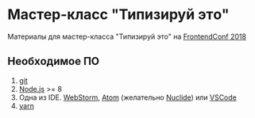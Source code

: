 # Мастер-класс "Типизируй этo"

Материалы для мастер-класса "Типизируй это" на [FrontendConf 2018](http://frontendconf.ru/moscow/2018/abstracts/3774)

## Необходимое ПО
1. [git](https://git-scm.com/)
2. [Node.js](https://nodejs.org/en/) >= 8  
3. Одна из IDE. [WebStorm](https://www.jetbrains.com/webstorm/), 
[Atom](https://flight-manual.atom.io/getting-started/sections/installing-atom/)
(желательно [Nuclide](https://nuclide.io/docs/quick-start/getting-started/#installation)) 
или [VSCode](https://code.visualstudio.com/download)
4. [yarn](https://yarnpkg.com/lang/en/docs/install/)
